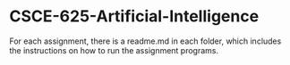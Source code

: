# CSCE-625-Artificial-Intelligence

For each assignment, there is a readme.md in each folder, which includes the instructions on how to run the assignment programs.

